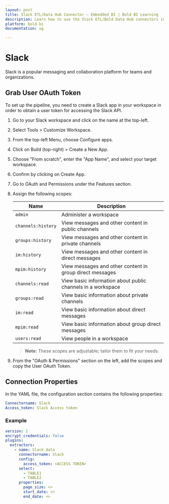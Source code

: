 ```yaml
---
layout: post
title: Slack ETL/Data Hub Connector – Embedded BI | Bold BI Learning
description: Learn how to use the Slack ETL/Bold Data Hub connectors in Bold BI Enterprise Edition. Discover simple steps to integrate data smoothly and make the most of your analytics.
platform: bold-bi
documentation: ug

---
```


# Slack

Slack is a popular messaging and collaboration platform for teams and organizations.

## Grab User OAuth Token

To set up the pipeline, you need to create a Slack app in your workspace in order to obtain a user token for accessing the Slack API.

1. Go to your Slack workspace and click on the name at the top-left.
2. Select Tools > Customize Workspace.
3. From the top-left Menu, choose Configure apps.
4. Click on Build (top-right) > Create a New App.
5. Choose "From scratch", enter the "App Name", and select your target workspace.
6. Confirm by clicking on Create App.
7. Go to OAuth and Permissions under the Features section.
8. Assign the following scopes:

   | Name               | Description                                                |
   |--------------------|------------------------------------------------------------|
   | ``admin``              | Administer a workspace                                     |
   | ``channels:history``   | View messages and other content in public channels         |
   | ``groups:history``     | View messages and other content in private channels        |
   | ``im:history``        | View messages and other content in direct messages         |
   | ``mpim:history``       | View messages and other content in group direct messages    |
   | ``channels:read``      | View basic information about public channels in a workspace|
   | ``groups:read``        | View basic information about private channels              |
   | ``im:read``            | View basic information about direct messages                |
   | ``mpim:read``          | View basic information about group direct messages          |
   | ``users:read``         | View people in a workspace                                 |

   >**Note:** These scopes are adjustable; tailor them to fit your needs.

9. From the "OAuth & Permissions" section on the left, add the scopes and copy the User OAuth Token.

## Connection Properties

In the YAML file, the configuration section contains the following properties:

```yaml
Connectorname: Slack
Access_token: Slack Access token
```

### Example

```yaml
version: 1
encrypt_credentials: false
plugins:
  extractors:
    - name: Slack_data
      connectorname: Slack
      config:
        access_token: <ACCESS TOKEN>
      select:
        - TABLE1
        - TABLE2
      properties:
        page_size: <>
        start_date: <>
        end_date: <>
```
